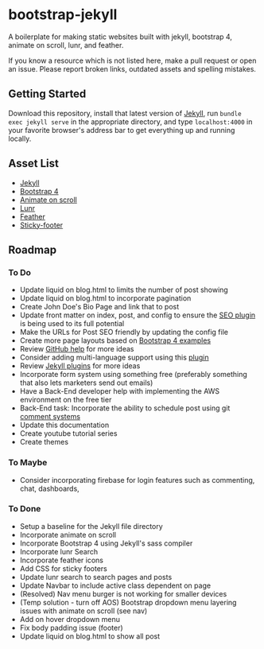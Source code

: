 # bootstrap-jekyll

A boilerplate for making static websites built with jekyll, bootstrap 4, animate on scroll, lunr, and feather.

If you know a resource which is not listed here, make a pull request or open an issue. Please report broken links, outdated assets and spelling mistakes.

## Getting Started

Download this repository, install that latest version of [Jekyll](https://jekyllrb.com/), run `bundle exec jekyll serve` in the appropriate directory, and type `localhost:4000` in your favorite browser's address bar to get everything up and running locally.

## Asset List

- [Jekyll](https://jekyllrb.com/)
- [Bootstrap 4](https://getbootstrap.com/)
- [Animate on scroll](https://michalsnik.github.io/aos/)
- [Lunr](https://lunrjs.com/)
- [Feather](https://feathericons.com/)
- [Sticky-footer](https://getbootstrap.com/docs/4.1/examples/sticky-footer/)

## Roadmap

### To Do

- Update liquid on blog.html to limits the number of post showing
- Update liquid on blog.html to incorporate pagination
- Create John Doe's Bio Page and link that to post
- Update front matter on index, post, and config to ensure the [SEO plugin](https://github.com/jekyll/jekyll-seo-tag/blob/master/docs/usage.md) is being used to its full potential
- Make the URLs for Post SEO friendly by updating the config file
- Create more page layouts based on [Bootstrap 4 examples](https://getbootstrap.com/docs/4.1/examples/)
- Review [GitHub help](https://help.github.com/categories/customizing-github-pages/) for more ideas
- Consider adding multi-language support using this [plugin](https://github.com/vwochnik/jekyll-language-plugin)
- Review [Jekyll plugins](https://jekyllrb.com/docs/plugins/) for more ideas
- Incorporate form system using something free (preferably something that also lets marketers send out emails)
- Have a Back-End developer help with implementing the AWS environment on the free tier
- Back-End task: Incorporate the ability to schedule post using git [comment systems](https://serverless.com/blog/static-site-post-scheduler/)
- Update this documentation
- Create youtube tutorial series
- Create themes

### To Maybe

- Consider incorporating firebase for login features such as commenting, chat, dashboards,

### To Done

- Setup a baseline for the Jekyll file directory
- Incorporate animate on scroll
- Incorporate Bootstrap 4 using Jekyll's sass compiler
- Incorporate lunr Search
- Incorporate feather icons
- Add CSS for sticky footers
- Update lunr search to search pages and posts
- Update Navbar to include active class dependent on page
- (Resolved) Nav menu burger is not working for smaller devices
- (Temp solution - turn off AOS) Bootstrap dropdown menu layering issues with animate on scroll (see nav)
- Add on hover dropdown menu
- Fix body padding issue (footer)
- Update liquid on blog.html to show all post
